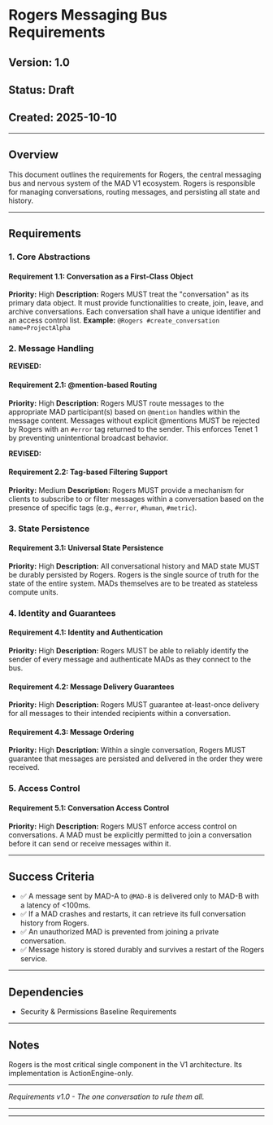 # Rogers Messaging Bus Requirements

## Version: 1.0
## Status: Draft
## Created: 2025-10-10

---

## Overview
This document outlines the requirements for Rogers, the central messaging bus and nervous system of the MAD V1 ecosystem. Rogers is responsible for managing conversations, routing messages, and persisting all state and history.

---

## Requirements

### 1. Core Abstractions
#### Requirement 1.1: Conversation as a First-Class Object
**Priority:** High
**Description:** Rogers MUST treat the "conversation" as its primary data object. It must provide functionalities to create, join, leave, and archive conversations. Each conversation shall have a unique identifier and an access control list.
**Example:** `@Rogers #create_conversation name=ProjectAlpha`

### 2. Message Handling
**REVISED:**
#### Requirement 2.1: @mention-based Routing
**Priority:** High
**Description:** Rogers MUST route messages to the appropriate MAD participant(s) based on `@mention` handles within the message content. Messages without explicit @mentions MUST be rejected by Rogers with an `#error` tag returned to the sender. This enforces Tenet 1 by preventing unintentional broadcast behavior.

**REVISED:**
#### Requirement 2.2: Tag-based Filtering Support
**Priority:** Medium
**Description:** Rogers MUST provide a mechanism for clients to subscribe to or filter messages within a conversation based on the presence of specific tags (e.g., `#error`, `#human`, `#metric`).

### 3. State Persistence
#### Requirement 3.1: Universal State Persistence
**Priority:** High
**Description:** All conversational history and MAD state MUST be durably persisted by Rogers. Rogers is the single source of truth for the state of the entire system. MADs themselves are to be treated as stateless compute units.

### 4. Identity and Guarantees
#### Requirement 4.1: Identity and Authentication
**Priority:** High
**Description:** Rogers MUST be able to reliably identify the sender of every message and authenticate MADs as they connect to the bus.

#### Requirement 4.2: Message Delivery Guarantees
**Priority:** High
**Description:** Rogers MUST guarantee at-least-once delivery for all messages to their intended recipients within a conversation.

#### Requirement 4.3: Message Ordering
**Priority:** High
**Description:** Within a single conversation, Rogers MUST guarantee that messages are persisted and delivered in the order they were received.

### 5. Access Control
#### Requirement 5.1: Conversation Access Control
**Priority:** High
**Description:** Rogers MUST enforce access control on conversations. A MAD must be explicitly permitted to join a conversation before it can send or receive messages within it.

---

## Success Criteria
- ✅ A message sent by MAD-A to `@MAD-B` is delivered only to MAD-B with a latency of <100ms.
- ✅ If a MAD crashes and restarts, it can retrieve its full conversation history from Rogers.
- ✅ An unauthorized MAD is prevented from joining a private conversation.
- ✅ Message history is stored durably and survives a restart of the Rogers service.

---

## Dependencies
- Security & Permissions Baseline Requirements

---

## Notes
Rogers is the most critical single component in the V1 architecture. Its implementation is ActionEngine-only.

---

*Requirements v1.0 - The one conversation to rule them all.*

---
---